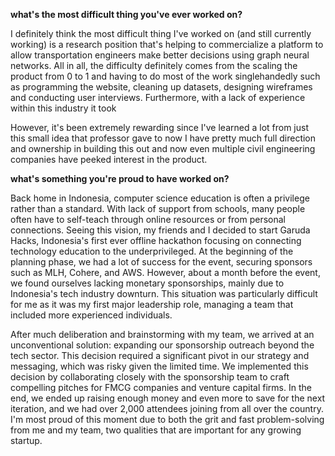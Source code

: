 
**what's the most difficult thing you've ever worked on?**

I definitely think the most difficult thing I've worked on (and still currently working) is a research position that's helping to commercialize a platform to allow transportation engineers make better decisions using graph neural networks. All in all, the difficulty definitely comes from the scaling the product from 0 to 1 and having to do most of the work singlehandedly such as programming the website, cleaning up datasets, designing wireframes and conducting user interviews. Furthermore, with a lack of experience within this industry it took 


However, it's been extremely rewarding since I've learned a lot from just this small idea that professor gave to now I have pretty much full direction and ownership in building this out and now even multiple civil engineering companies have peeked interest in the product.




**what's something you're proud to have worked on?**

Back home in Indonesia, computer science education is often a privilege rather than a standard. With lack of support from schools, many people often have to self-teach through online resources or from personal connections. Seeing this vision, my friends and I decided to start Garuda Hacks, Indonesia's first ever offline hackathon focusing on connecting technology education to the underprivileged. At the beginning of the planning phase, we had a lot of success for the event, securing sponsors such as MLH, Cohere, and AWS. However, about a month before the event, we found ourselves lacking monetary sponsorships, mainly due to Indonesia's tech industry downturn. This situation was particularly difficult for me as it was my first major leadership role, managing a team that included more experienced individuals.

After much deliberation and brainstorming with my team, we arrived at an unconventional solution: expanding our sponsorship outreach beyond the tech sector. This decision required a significant pivot in our strategy and messaging, which was risky given the limited time. We implemented this decision by collaborating closely with the sponsorship team to craft compelling pitches for FMCG companies and venture capital firms. In the end, we ended up raising enough money and even more to save for the next iteration, and we had over 2,000 attendees joining from all over the country. I'm most proud of this moment due to both the grit and fast problem-solving from me and my team, two qualities that are important for any growing startup.
